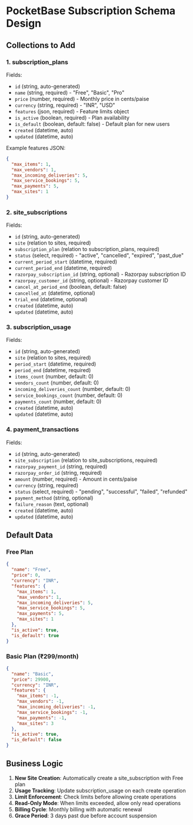 # PocketBase Subscription Schema Design

## Collections to Add

### 1. subscription_plans
Fields:
- `id` (string, auto-generated)
- `name` (string, required) - "Free", "Basic", "Pro"
- `price` (number, required) - Monthly price in cents/paise
- `currency` (string, required) - "INR", "USD"
- `features` (json, required) - Feature limits object
- `is_active` (boolean, required) - Plan availability
- `is_default` (boolean, default: false) - Default plan for new users
- `created` (datetime, auto)
- `updated` (datetime, auto)

Example features JSON:
```json
{
  "max_items": 1,
  "max_vendors": 1, 
  "max_incoming_deliveries": 5,
  "max_service_bookings": 5,
  "max_payments": 5,
  "max_sites": 1
}
```

### 2. site_subscriptions
Fields:
- `id` (string, auto-generated)
- `site` (relation to sites, required)
- `subscription_plan` (relation to subscription_plans, required)
- `status` (select, required) - "active", "cancelled", "expired", "past_due"
- `current_period_start` (datetime, required)
- `current_period_end` (datetime, required) 
- `razorpay_subscription_id` (string, optional) - Razorpay subscription ID
- `razorpay_customer_id` (string, optional) - Razorpay customer ID
- `cancel_at_period_end` (boolean, default: false)
- `cancelled_at` (datetime, optional)
- `trial_end` (datetime, optional)
- `created` (datetime, auto)
- `updated` (datetime, auto)

### 3. subscription_usage
Fields:
- `id` (string, auto-generated)
- `site` (relation to sites, required)
- `period_start` (datetime, required)
- `period_end` (datetime, required)
- `items_count` (number, default: 0)
- `vendors_count` (number, default: 0)
- `incoming_deliveries_count` (number, default: 0)
- `service_bookings_count` (number, default: 0)
- `payments_count` (number, default: 0)
- `created` (datetime, auto)
- `updated` (datetime, auto)

### 4. payment_transactions
Fields:
- `id` (string, auto-generated)
- `site_subscription` (relation to site_subscriptions, required)
- `razorpay_payment_id` (string, required)
- `razorpay_order_id` (string, required)
- `amount` (number, required) - Amount in cents/paise
- `currency` (string, required)
- `status` (select, required) - "pending", "successful", "failed", "refunded"
- `payment_method` (string, optional)
- `failure_reason` (text, optional)
- `created` (datetime, auto)
- `updated` (datetime, auto)

## Default Data

### Free Plan
```json
{
  "name": "Free",
  "price": 0,
  "currency": "INR",
  "features": {
    "max_items": 1,
    "max_vendors": 1,
    "max_incoming_deliveries": 5,
    "max_service_bookings": 5,
    "max_payments": 5,
    "max_sites": 1
  },
  "is_active": true,
  "is_default": true
}
```

### Basic Plan (₹299/month)
```json
{
  "name": "Basic", 
  "price": 29900,
  "currency": "INR",
  "features": {
    "max_items": -1,
    "max_vendors": -1,
    "max_incoming_deliveries": -1,
    "max_service_bookings": -1,
    "max_payments": -1,
    "max_sites": 3
  },
  "is_active": true,
  "is_default": false
}
```

## Business Logic

1. **New Site Creation**: Automatically create a site_subscription with Free plan
2. **Usage Tracking**: Update subscription_usage on each create operation
3. **Limit Enforcement**: Check limits before allowing create operations
4. **Read-Only Mode**: When limits exceeded, allow only read operations
5. **Billing Cycle**: Monthly billing with automatic renewal
6. **Grace Period**: 3 days past due before account suspension